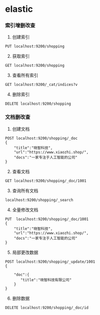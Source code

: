 # elastic

### 索引增删改查

1. 创建索引

```
PUT localhost:9200/shopping
```

2. 获取索引

```
GET localhost:9200/shopping
```

3. 查看所有索引

```
GET localhost:9200/_cat/indices?v
```

4. 删除索引

```
DELETE localhost:9200/shopping
```

### 文档删改查

1. 创建文档

```
POST localhost:9200/shopping/_doc
{
    "title":"晓智科技",
    "url":"https://www.xiaozhi.shop/",
    "docs":"一家专注于人工智能的公司"
}
```

2. 查看文档

```
GET localhost:9200/shopping/_doc/1001
```

3. 查询所有文档

```
localhost:9200/shopping/_search
```

4. 全量修改文档

```
PUT  localhost:9200/shopping/_doc/1001
{
    "title":"晓智科技",
    "url":"https://www.xiaozhi.shop/",
    "docs":"一家专注于人工智能的公司"
}
```

5. 局部更改数据

```
POST localhost:9200/shopping/_update/1001
{

    "doc":{
       "title":"晓智科技有限公司"
    }
}
```

6. 删除数据

```
DELETE localhost:9200/shopping/_doc/id

```
